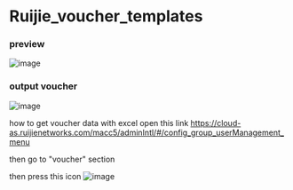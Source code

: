 # Ruijie_voucher_templates

### preview
![image](https://github.com/sidiqsanjaya/Ruijie_voucher_templates/assets/44673223/29984a31-b4f8-41d9-b2c2-b9ee5abfb8cd)
### output voucher
![image](https://github.com/sidiqsanjaya/Ruijie_voucher_templates/assets/44673223/d856e392-11b6-4d67-b2f5-f4c4cc730510)

how to get voucher data with excel
open this link 
https://cloud-as.ruijienetworks.com/macc5/adminIntl/#/config_group_userManagement_menu

then go to "voucher" section

then press this icon
![image](https://github.com/sidiqsanjaya/Ruijie_voucher_templates/assets/44673223/e3c0c690-f9b4-4da4-9940-35f7889dbe7d)
